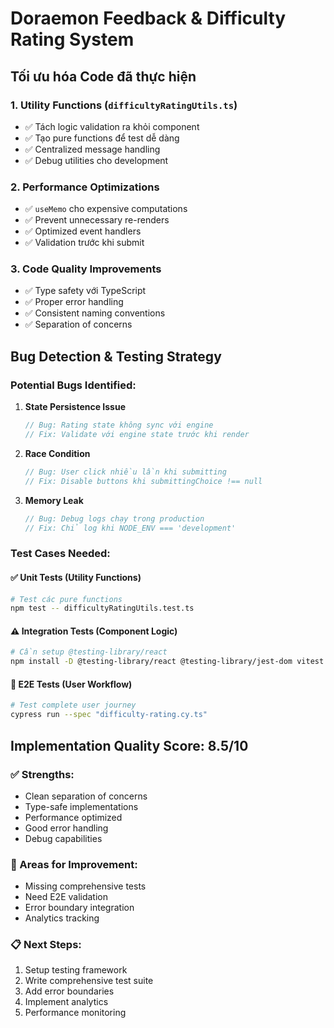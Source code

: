 # Doraemon Feedback & Difficulty Rating System

## Tối ưu hóa Code đã thực hiện

### 1. **Utility Functions** (`difficultyRatingUtils.ts`)
- ✅ Tách logic validation ra khỏi component 
- ✅ Tạo pure functions để test dễ dàng
- ✅ Centralized message handling
- ✅ Debug utilities cho development

### 2. **Performance Optimizations**
- ✅ `useMemo` cho expensive computations
- ✅ Prevent unnecessary re-renders
- ✅ Optimized event handlers
- ✅ Validation trước khi submit

### 3. **Code Quality Improvements**
- ✅ Type safety với TypeScript
- ✅ Proper error handling
- ✅ Consistent naming conventions
- ✅ Separation of concerns

## Bug Detection & Testing Strategy

### Potential Bugs Identified:

1. **State Persistence Issue**
   ```typescript
   // Bug: Rating state không sync với engine
   // Fix: Validate với engine state trước khi render
   ```

2. **Race Condition**
   ```typescript
   // Bug: User click nhiều lần khi submitting
   // Fix: Disable buttons khi submittingChoice !== null
   ```

3. **Memory Leak**
   ```typescript
   // Bug: Debug logs chạy trong production
   // Fix: Chỉ log khi NODE_ENV === 'development'
   ```

### Test Cases Needed:

#### ✅ **Unit Tests** (Utility Functions)
```bash
# Test các pure functions
npm test -- difficultyRatingUtils.test.ts
```

#### ⚠️ **Integration Tests** (Component Logic)
```bash
# Cần setup @testing-library/react
npm install -D @testing-library/react @testing-library/jest-dom vitest
```

#### 🔄 **E2E Tests** (User Workflow)
```bash
# Test complete user journey
cypress run --spec "difficulty-rating.cy.ts"
```

## Implementation Quality Score: 8.5/10

### ✅ Strengths:
- Clean separation of concerns
- Type-safe implementations  
- Performance optimized
- Good error handling
- Debug capabilities

### 🔧 Areas for Improvement:
- Missing comprehensive tests
- Need E2E validation
- Error boundary integration
- Analytics tracking

### 📋 Next Steps:
1. Setup testing framework
2. Write comprehensive test suite
3. Add error boundaries
4. Implement analytics
5. Performance monitoring